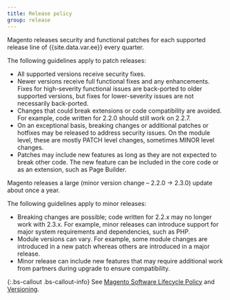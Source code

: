 ```yaml
---
title: Release policy
group: release
---
```


Magento releases security and functional patches for each supported release line of {{site.data.var.ee}} every quarter.

The following guidelines apply to patch releases:

- All supported versions receive security fixes.
- Newer versions receive full functional fixes and any enhancements. Fixes for high-severity functional issues are back-ported to older supported versions, but fixes for lower-severity issues are not necessarily back-ported.
- Changes that could break extensions or code compatibility are avoided. For example, code written for 2.2.0 should still work on 2.2.7.
- On an exceptional basis, breaking changes or additional patches or hotfixes may be released to address security issues. On the module level, these are mostly PATCH level changes, sometimes MINOR level changes.
- Patches may include new features as long as they are not expected to break other code. The new feature can be included in the core code or as an extension, such as Page Builder.

Magento releases a large (minor version change – 2.2.0 -> 2.3.0) update about once a year.

The following guidelines apply to minor releases:

- Breaking changes are possible; code written for 2.2.x may no longer work with 2.3.x. For example, minor releases can introduce support for major system requirements and dependencies, such as PHP.
- Module versions can vary. For example, some module changes are introduced in a new patch whereas others are introduced in a major release.
- Minor release can include new features that may require additional work from partners during upgrade to ensure compatibility.

{:.bs-callout .bs-callout-info}
See [Magento Software Lifecycle Policy](https://magento.com/sites/default/files/magento-software-lifecycle-policy.pdf) and [Versioning](https://devdocs.magento.com/guides/v2.3/extension-dev-guide/versioning/).
